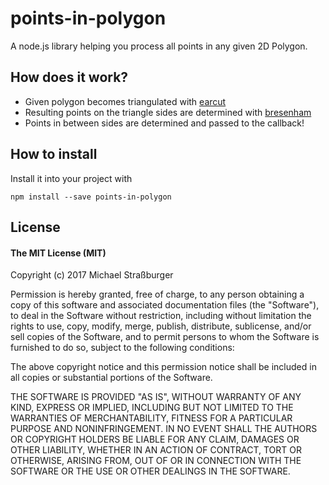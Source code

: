 # points-in-polygon

A node.js library helping you process all points in any given 2D Polygon.

## How does it work?

* Given polygon becomes triangulated with [earcut](https://github.com/mapbox/earcut)
* Resulting points on the triangle sides are determined with [bresenham](https://github.com/madbence/node-bresenham)
* Points in between sides are determined and passed to the callback!

## How to install

Install it into your project with
```
npm install --save points-in-polygon
```

## License
#### The MIT License (MIT)
Copyright (c) 2017 Michael Straßburger

Permission is hereby granted, free of charge, to any person obtaining a copy of this software and associated documentation files (the "Software"), to deal in the Software without restriction, including without limitation the rights to use, copy, modify, merge, publish, distribute, sublicense, and/or sell copies of the Software, and to permit persons to whom the Software is furnished to do so, subject to the following conditions:

The above copyright notice and this permission notice shall be included in all copies or substantial portions of the Software.

THE SOFTWARE IS PROVIDED "AS IS", WITHOUT WARRANTY OF ANY KIND, EXPRESS OR IMPLIED, INCLUDING BUT NOT LIMITED TO THE WARRANTIES OF MERCHANTABILITY, FITNESS FOR A PARTICULAR PURPOSE AND NONINFRINGEMENT. IN NO EVENT SHALL THE AUTHORS OR COPYRIGHT HOLDERS BE LIABLE FOR ANY CLAIM, DAMAGES OR OTHER LIABILITY, WHETHER IN AN ACTION OF CONTRACT, TORT OR OTHERWISE, ARISING FROM, OUT OF OR IN CONNECTION WITH THE SOFTWARE OR THE USE OR OTHER DEALINGS IN THE SOFTWARE.
